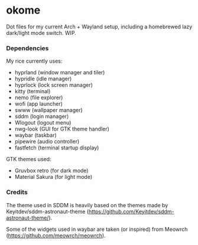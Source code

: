 # okome
Dot files for my current Arch + Wayland setup, including a homebrewed lazy dark/light mode switch. WIP. 

### Dependencies
My rice currently uses:
 - hyprland (window manager and tiler)
 - hypridle (idle manager)
 - hyprlock (lock screen manager)
 - kitty (terminal)
 - nemo (file explorer)
 - wofi (app launcher)
 - swww (wallpaper manager)
 - sddm (login manager)
 - Wlogout (logout menu)
 - nwg-look (GUI for GTK theme handler)
 - waybar (taskbar)
 - pipewire (audio controller)
 - fastfetch (terminal startup display)

GTK themes used:
 - Gruvbox retro (for dark mode)
 - Material Sakura (for light mode)

### Credits
The theme used in SDDM is heavily based on the themes made by Keyitdev/sddm-astronaut-theme (https://github.com/Keyitdev/sddm-astronaut-theme/).

Some of the widgets used in waybar are taken (or inspired) from Meowrch (https://github.com/meowrch/meowrch).
